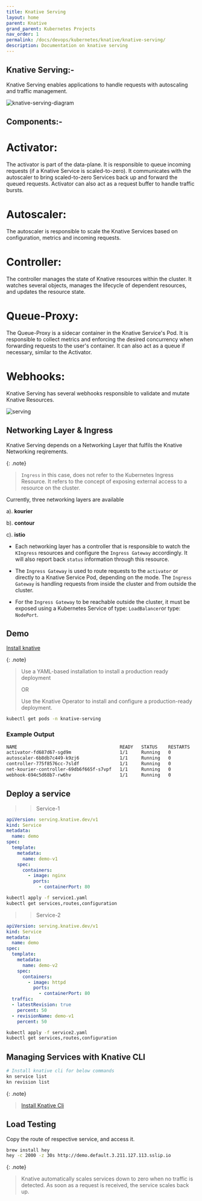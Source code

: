 ```yaml
---
title: Knative Serving
layout: home
parent: Knative
grand_parent: Kubernetes Projects
nav_order: 1
permalink: /docs/devops/kubernetes/knative/knative-serving/
description: Documentation on knative serving
---
```


## Knative Serving:-

Knative Serving enables applications to handle requests with autoscaling and traffic management.

![knative-serving-diagram](/docs/devops/kubernetes/knative/images/knative-serving-diagram.png)


## Components:-

Activator:
=========
The activator is part of the data-plane. It is responsible to queue incoming requests (if a Knative Service is scaled-to-zero). It communicates with the autoscaler to bring scaled-to-zero Services back up and forward the queued requests. Activator can also act as a request buffer to handle traffic bursts.

Autoscaler:
==========
The autoscaler is responsible to scale the Knative Services based on configuration, metrics and incoming requests.

Controller:
==========
The controller manages the state of Knative resources within the cluster. It watches several objects, manages the lifecycle of dependent resources, and updates the resource state.

Queue-Proxy:
===========
The Queue-Proxy is a sidecar container in the Knative Service's Pod. It is responsible to collect metrics and enforcing the desired concurrency when forwarding requests to the user's container. It can also act as a queue if necessary, similar to the Activator.

Webhooks:
========
Knative Serving has several webhooks responsible to validate and mutate Knative Resources.


![serving](/docs/devops/kubernetes/knative/images/serving.png)


## Networking Layer & Ingress

Knative Serving depends on a Networking Layer that fulfils the Knative Networking reqirements.

{: .note}
> `Ingress` in this case, does not refer to the Kubernetes Ingress Resource. It refers to the concept of exposing external access to a resource on the cluster.

Currently, three networking layers are available

a). **kourier**

b). **contour**

c). **istio**

* Each networking layer has a controller that is responsible to watch the `KIngress` resources and configure the `Ingress Gateway` accordingly. It will also report back `status` information through this resource.

* The `Ingress Gateway` is used to route requests to the `activator` or directly to a Knative Service Pod, depending on the mode. The `Ingress Gateway` is handling requests from inside the cluster and from outside the cluster.

* For the `Ingress Gateway` to be reachable outside the cluster, it must be exposed using a Kubernetes Service of type: `LoadBalancer`or type: `NodePort`. 


## Demo

[Install knative](https://knative.dev/docs/install/)

{: .note}
> Use a YAML-based installation to install a production ready deployment
>
> OR
>
> Use the Knative Operator to install and configure a production-ready deployment.


```bash
kubectl get pods -n knative-serving
```

### Example Output
```bash
NAME                                      READY   STATUS    RESTARTS   AGE
activator-fd687d67-sgd9m                  1/1     Running   0          67m
autoscaler-6b8db7c449-k9zj6               1/1     Running   0          67m
controller-775f8576cc-7sldf               1/1     Running   0          67m
net-kourier-controller-69db6f665f-s7vpf   1/1     Running   0          17m
webhook-694c5d68b7-rw6hv                  1/1     Running   0          67m
```


## Deploy a service

>> Service-1

```yaml
apiVersion: serving.knative.dev/v1
kind: Service
metadata:
  name: demo
spec:
  template:
    metadata:
      name: demo-v1
    spec:
      containers:
        - image: nginx
          ports:
            - containerPort: 80
```

```bash
kubectl apply -f service1.yaml
kubectl get services,routes,configuration
```

>> Service-2

```yaml
apiVersion: serving.knative.dev/v1
kind: Service
metadata:
  name: demo
spec:
  template:
    metadata:
      name: demo-v2
    spec:
      containers:
        - image: httpd
          ports:
            - containerPort: 80
  traffic:
  - latestRevision: true
    percent: 50
  - revisionName: demo-v1
    percent: 50
```

```bash
kubectl apply -f service2.yaml
kubectl get services,routes,configuration
```


## Managing Services with Knative CLI
```bash
# Install knative cli for below commands
kn service list
kn revision list
```

{: .note}
> [Install Knative Cli](https://knative.dev/docs/client/install-kn/#install-the-knative-cli)


## Load Testing

Copy the route of respective service, and access it.

```bash
brew install hey
hey -c 2000 -z 30s http://demo.default.3.211.127.113.sslip.io
```

{: .note}
> Knative automatically scales services down to zero when no traffic is detected. As soon as a request is received, the service scales back up.
